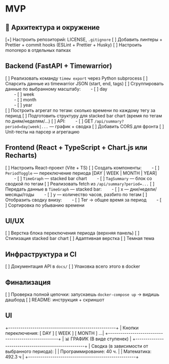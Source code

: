 # MVP

## 🧠 Архитектура и окружение
[+] Настроить репозиторий: LICENSE, `.gitignore`
[ ] Добавить линтеры + Prettier + commit hooks (ESLint + Prettier + Husky)
[ ] Настроить monorepo в отдельных папках

## Backend (FastAPI + Timewarrior)

[ ] Реализовать команду `timew export` через Python subprocess
[ ] Спарсить данные из timewarrior JSON (start, end, tags)
[ ] Сгруппировать данные по выбранному масштабу:
  - [ ] day  
  - [ ] week  
  - [ ] month  
  - [ ] year  
[ ] Построить агрегат по тегам: сколько времени по каждому тегу за период
[ ] Подготовить структуру для stacked bar chart (время по тегам по дням/неделям/…)
[ ] API:
  - [ ] GET `/api/summary?period=day|week|...` — график + сводка
[ ] Добавить CORS для фронта
[ ] Unit-тесты на парсер и агрегацию

## Frontend (React + TypeScript + Chart.js или Recharts)

[ ] Настроить React-проект (Vite + TS)
[ ] Создать компоненты:
  - [ ] `PeriodToggle` — переключение периода [DAY | WEEK | MONTH | YEAR]
  - [ ] `TimeGraph` — stacked bar chart
  - [ ] `TagSummary` — блок со сводкой по тегам
[ ] Реализовать fetch из `/api/summary?period=...`
[ ] Передать данные в `TimeGraph` — stacked bar:
  - [ ] x — дни/недели/месяцы/годы
  - [ ] y — количество часов, разбито по тегам
[ ] Отобразить сводку внизу:
  - [ ] Тег → общее время за период
  - [ ] Сортировка по убыванию времени

## UI/UX

[ ] Верстка блока переключения периода (верхняя панель)
[ ] Стилизация stacked bar chart
[ ] Адаптивная верстка
[ ] Темная тема 

## Инфраструктура и CI

[ ] Документация API в `docs/`
[ ] Упаковка всего этого в docker

## Финализация

[ ] Проверка полной цепочки: запускаешь `docker-compose up` → видишь дашборд
[ ] README: инструкция + скриншот

## UI

+-----------------------------------------------------+
| Кнопки переключения: [ DAY ] [ WEEK ] [ MONTH ] ...|
+-----------------------------------------------------+
|         📊 ГРАФИК (В виде ступенек)                 |
+-----------------------------------------------------+
| Сводка (в зависимости от выбранного периода):       |
|  Программирование: 40 ч.                            |
|  Математика: 492.3 ч                                |
+-----------------------------------------------------+

